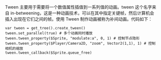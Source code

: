 <PageHeader content="Tween:  用脚本来制作动画效果" />

Tween 主要用于需要将一个数值属性插值到一系列值的动画。tween 这个名字来自 in-betweening，这是一种动画技术，可以在其中指定关键帧，然后计算机会插入出现在它们之间的帧。使用 Tween 制作动画被称为补间动画。代码如下：

```gdscript
var tween = get_tree().create_tween()
tween.set_parallel(true) # 多个动画同时播放
tween.tween_property($Sprite, "modulate:a", 0, 1) # 控制节点隐形
tween.tween_property($Player/Camera2D, "zoom", Vector2(1,1), 1) # 控制相机的缩放
tween.tween_callback($Sprite.queue_free)
```
